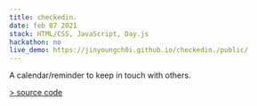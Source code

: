 ```yaml
---
title: checkedin.
date: feb 07 2021
stack: HTML/CSS, JavaScript, Day.js
hackathon: no
live_demo: https://jinyoungch0i.github.io/checkedin./public/
---
```


A calendar/reminder to keep in touch with others.

[> source code](https://github.com/jinyoungch0i/checkedin.)
